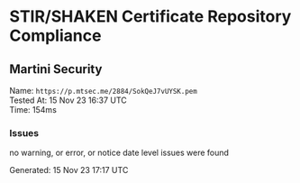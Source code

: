 # STIR/SHAKEN Certificate Repository Compliance

## Martini Security

Name: `https://p.mtsec.me/2884/SokQeJ7vUYSK.pem`\
Tested At: 15 Nov 23 16:37 UTC\
Time: 154ms

### Issues

no warning, or error, or notice date level issues were found

Generated: 15 Nov 23 17:17 UTC